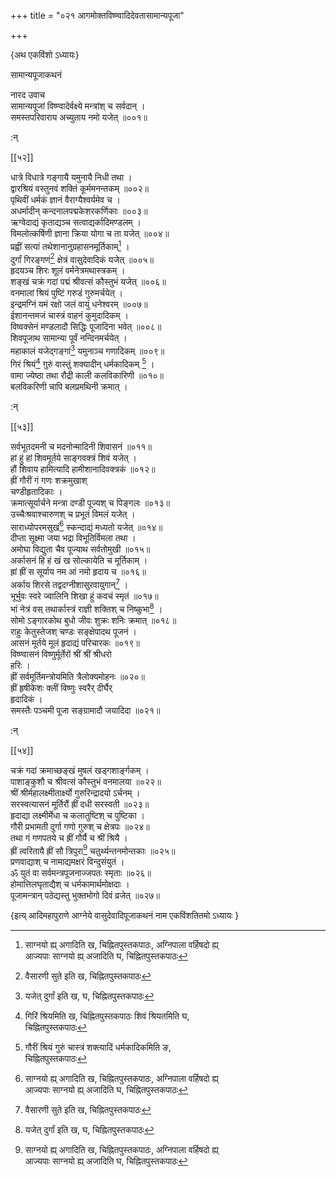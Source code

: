+++
title = "०२१ आगमोक्तविष्ण्वादिदेवतासामान्यपूजा"

+++

\{अथ एकविंशो ऽध्यायः\}

सामान्यपूजाकथनं  
    
नारद उवाच  
सामान्यपूजां विष्ण्वादेर्वक्ष्ये मन्त्रांश् च सर्वदान्   ।  
समस्तपरिवाराय अच्युताय नमो यजेत् ॥००१॥  
    
:न्  
    
[^१]: साग्नयो ह्य् अगादिति ख, चिह्नितपुस्तकपाठः, अग्निपाला वर्हिषदो ह्य्  
आज्यपाः साग्नयो ह्य् अजादिति घ, चिह्नितपुस्तकपाठः  
    
[^२]: वैसारणी सुते इति ख, चिह्नितपुस्तकपाठः  

[[५२]]
    
धात्रे विधात्रे गङ्गायै यमुनायै निधी तथा ।  
द्वारश्रियं वस्तुनवं शक्तिं कूर्ममनन्तकम् ॥००२॥  
पृथिवीं धर्मकं ज्ञानं वैराग्यैश्वर्यमेव च   ।  
अधर्मादीन् कन्दनालपद्मकेशरकर्णिकाः ॥००३॥  
ऋग्वेदाद्यं कृताद्यञ्च सत्वाद्यर्कादिमण्डलम्   ।  
विमलोत्कर्षिणी ज्ञाना क्रिया योगा च ता यजेत् ॥००४॥  
प्रह्वीं सत्यां तथेशानानुग्रहासनमूर्तिकाम्[^१]   ।  
दुर्गां गिरङ्गणं[^२] क्षेत्रं वासुदेवादिकं यजेत्   ॥००५॥  
हृदयञ्च शिरः शूलं वर्मनेत्रमथास्त्रकम् ।  
शङ्खं चक्रं गदां पद्मं श्रीवत्सं कौस्तुभं यजेत्   ॥००६॥  
वनमालां श्रियं पुष्टिं गरुडं गुरुमर्चयेत्   ।  
इन्द्रमग्निं यमं रक्षो जलं वायुं धनेश्वरम्   ॥००७॥  
ईशानन्तमजं चास्त्रं वाहनं कुमुदादिकम् ।  
विष्वक्सेनं मण्डलादौ सिद्धिः पूजादिना भवेत्   ॥००८॥  
शिवपूजाथ सामान्या पूर्वं नन्दिनमर्चयेत् ।  
महाकालं यजेद्गङ्गां[^३] यमुनाञ्च गणादिकम्   ॥००९॥  
गिरं श्रियं[^४] गुरुं वास्तुं शक्यादीन् धर्मकादिकम् [^५]   ।  
वामा ज्येष्ठा तथा रौद्री काली कलविकारिणी   ॥०१०॥  
बलविकरिणी चापि बलप्रमथिनी क्रमात् ।  
    
:न्  
    
[^१]: प्रह्वी सन्ध्या तथेशानानुग्रहासनमूर्तिका इति ग,  
चिह्नितपुस्तकपाठः  
    
[^२]: दुर्गां गिरिं गणमिति ख, चिह्नितपुस्तकपाठः दुर्गां  
शिवं गणमिति घ, चिह्नितपुस्तकपाठः  
    
[^३]: यजेत् दुर्गां इति ख, घ, चिह्नितपुस्तकपाठः  
    
[^४]: गिरिं श्रियमिति ख, चिह्नितपुस्तकपाठः शिवं श्रियतमिति घ,  
चिह्नितपुस्तकपाठः  
    
[^५]: गौरीं श्रियं गुरुं चास्त्रं शक्त्यादिं धर्मकादिकमिति ङ,  
चिह्नितपुस्तकपाठः  

[[५३]]
    
सर्वभूतदमनी च मदनोन्मादिनी शिवासनं ॥०११॥  
हां हुं हां शिवमूर्तये साङ्गवक्त्रं शिवं यजेत्   ।  
हौं शिवाय हामित्यादि हामीशानादिवक्त्रकं ॥०१२॥  
ह्रीं गौरीं गं गणः शक्रमुखाश्  
चण्डीहृतादिकाः ।  
क्रमात्सूर्यार्चने मन्त्रा दण्डी पूज्यश् च पिङ्गलः   ॥०१३॥  
उच्चैःश्रवाश्चारुणश् च प्रभूतं विमलं यजेत्   ।  
साराध्योपरमसुखं[^१] स्कन्दाद्यं मध्यतो यजेत् ॥०१४॥  
दीप्ता सूक्ष्मा जया भद्रा विभूतिर्विमला तथा ।  
अमोघा विद्युता चैव पूज्याथ सर्वतोमुखी ॥०१५॥  
अर्कासनं हि हं खं ख सोल्कायेति च मूर्तिकाम् ।  
ह्रां ह्रीं स सूर्याय नम आं नमो हृदाय च   ॥०१६॥  
अर्काय शिरसे तद्वदग्नीशासुरवायुगान्[^२] ।  
भूर्भुवः स्वरे ज्वालिनि शिखा हुं कवचं स्मृतं   ॥०१७॥  
भां नेत्रं वस् तथार्कास्त्रं राज्ञी शक्तिश् च निष्कुभा[^३]   ।  
सोमो ऽङ्गारकोथ बुधो जीवः शुक्रः शनिः क्रमात्   ॥०१८॥  
राहुः केतुस्तेजश् चण्डः सङ्क्षेपादथ पूजनं   ।  
आसनं मूर्तये मूलं हृदाद्यं परिचारकः   ॥०१९॥  
विष्ण्वासनं विष्णुर्मूर्तेरों श्रीं श्रीं श्रीधरो  
हरिः ।  
ह्रीं सर्वमूर्तिमन्त्रोयमिति त्रैलोक्यमोहनः ॥०२०॥  
ह्रीं हृषीकेशः क्लीं विष्णुः स्वरैर् दीर्घैर्  
हृदादिकं ।  
समस्तैः पञ्चमी पूजा सङ्ग्रामादौ जयादिदा   ॥०२१॥  
    
:न्  
    
[^१]: सावाराध्योपरं दुःखमिति ख, चिह्नितपुस्तकपाठः  
    
[^२]: अग्निसाश्रयवायुगानिति ख, चिह्नितपुस्तकपाठः । अर्काय शिरसे  
तद्वदग्निजायायुतञ्च तदिति ङ,चिह्नितपुस्तकपाठः  
    
[^३]: शक्तिश् च निर्गता इति ख, चिह्नितपुस्तकपाठः  

[[५४]]
    
चक्रं गदां क्रमाच्छङ्खं मुषलं खड्गशार्ङ्गकम्   ।  
पाशाङ्कुशौ च श्रीवत्सं कौस्तुभं वनमालया   ॥०२२॥  
श्रीं श्रीर्महालक्ष्मीतार्क्ष्यो गुरुरिन्द्रादयो ऽर्चनम्   ।  
सरस्वत्यासनं मूर्तिरौं ह्रीं दधी सरस्वती ॥०२३॥  
हृदाद्या लक्ष्मीर्मेधा च कलातुष्टिश् च पुष्टिका   ।  
गौरी प्रभामती दुर्गा गणो गुरुश् च क्षेत्रपः   ॥०२४॥  
तथा गं गणपतये च ह्रीं गौर्यै च श्रीं श्रियै   ।  
ह्रीं त्वरितायै ह्रीं सौ त्रिपुरा[^१] चतुर्थ्यन्तनमोन्तकाः   ॥०२५॥  
प्रणवाद्याश् च नामाद्यमक्षरं विन्दुसंयुतं   ।  
ॐ युतं वा सर्वमन्त्रपूजनाज्जपतः स्मृताः   ॥०२६॥  
होमात्तिलघृताद्यैश् च धर्मकामार्थमोक्षदाः   ।  
पूजामन्त्रान् पठेद्यस्तु भुक्तभोगो दिवं व्रजेत् ॥०२७॥

\{इत्य् आदिमहापुराणे आग्नेये वासुदेवादिपूजाकथनं नाम एकविंशतितमो ऽध्यायः  }
    